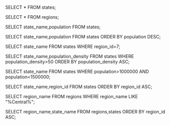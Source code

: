 SELECT * FROM states;

SELECT * FROM regions;

SELECT state_name,population FROM states;

SELECT state_name,population
FROM states
ORDER BY population DESC;

SELECT state_name
FROM states
WHERE region_id=7;

SELECT state_name,population_density
FROM states
WHERE population_density>50
ORDER BY population_density ASC;

SELECT state_name
FROM states
WHERE population>1000000
AND population<1500000;

SELECT state_name,region_id
FROM states
ORDER BY region_id ASC;

SELECT region_name
FROM regions
WHERE region_name LIKE "%Central%";

SELECT region_name,state_name 
FROM regions,states
ORDER BY region_id ASC;